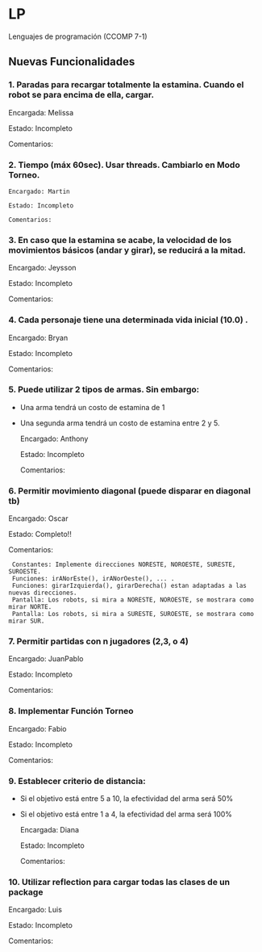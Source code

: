 # LP
Lenguajes de programación (CCOMP 7-1)

## Nuevas Funcionalidades

### 1. Paradas para recargar totalmente la estamina. Cuando el robot se para encima de ella, cargar.

   Encargada: Melissa
   
   Estado: Incompleto
   
   Comentarios:
   

### 2. Tiempo (máx 60sec). Usar threads. Cambiarlo en Modo Torneo.

    Encargado: Martin
    
    Estado: Incompleto
    
    Comentarios:
    
    
### 3. En caso que la estamina se acabe, la velocidad de los movimientos básicos (andar y girar), se reducirá a la mitad.
   
   Encargado: Jeysson
   
   Estado: Incompleto
   
   Comentarios:
   
   
### 4. Cada personaje tiene una determinada vida inicial (10.0) .

   Encargado: Bryan
   
   Estado: Incompleto
   
   Comentarios:
   
   
### 5. Puede utilizar 2 tipos de armas. Sin embargo:

* Una arma tendrá un costo de estamina de 1
* Una segunda arma tendrá un costo de estamina entre 2 y 5.


   Encargado: Anthony
   
   Estado: Incompleto
   
   Comentarios:
   
   
### 6. Permitir movimiento diagonal (puede disparar en diagonal tb)

   Encargado: Oscar
   
   Estado: Completo!!
   
   Comentarios: 
       
     Constantes: Implemente direcciones NORESTE, NOROESTE, SURESTE, SUROESTE.
     Funciones: irANorEste(), irANorOeste(), ... .
     Funciones: girarIzquierda(), girarDerecha() estan adaptadas a las nuevas direcciones.
     Pantalla: Los robots, si mira a NORESTE, NOROESTE, se mostrara como mirar NORTE.
     Pantalla: Los robots, si mira a SURESTE, SUROESTE, se mostrara como mirar SUR.
    
     
     
### 7. Permitir partidas con n jugadores (2,3, o 4)

   Encargado: JuanPablo
   
   Estado: Incompleto
   
   Comentarios:
   
   
### 8. Implementar Función Torneo

   Encargado: Fabio
   
   Estado: Incompleto
   
   Comentarios:
   
   
### 9. Establecer criterio de distancia:

* Si el objetivo está entre 5 a 10, la efectividad del arma será 50%
* Si el objetivo está entre 1 a 4, la efectividad del arma será 100%

   Encargada: Diana 
   
   Estado: Incompleto
   
   Comentarios:
   
### 10. Utilizar reflection para cargar todas las clases de un package

   Encargado: Luis 
   
   Estado: Incompleto
   
   Comentarios:
